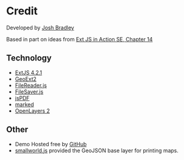 Credit
===
Developed by [Josh Bradley](https://github.com/jlblcc)

Based in part on ideas from [Ext JS in Action SE, Chapter 14](https://github.com/ModusCreateOrg/extjs-in-action-examples/tree/master/examples/ch14)

Technology
---
* [ExtJS 4.2.1](http://docs.sencha.com/extjs/4.2.1)
* [GeoExt2](https://github.com/geoext/geoext2)
* [FileReader.js](https://github.com/bgrins/filereader.js)
* [FileSaver.js](https://github.com/eligrey/FileSaver.js)
* [jsPDF](https://github.com/MrRio/jsPDF)
* [marked](https://github.com/chjj/marked)
* [OpenLayers 2](http://openlayers.org/two/)

Other
---
* Demo Hosted free by [GitHub](http://arcticlcc.github.io/dmplanner/)
* [smallworld.js](https://github.com/mikefowler/smallworld.js) provided the GeoJSON base layer for printing maps.
